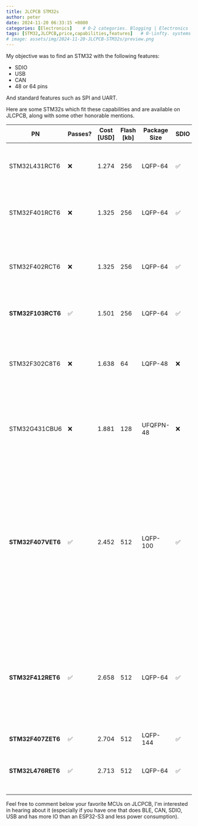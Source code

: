 ```yaml
---
title: JLCPCB STM32s
author: peter
date: 2024-11-20 06:33:15 +0800
categories: [Electronics]    # 0-2 categories. Blogging | Electronics | Programming | Mechanical | SelfHosting | Guides | University
tags: [STM32,JLCPCB,price,capabilities,features]   # 0-\infty. systems | embedded | rf | microwave | electronics | solidworks | automation | tip
# image: assets/img/2024-11-20-JLCPCB-STM32s/preview.png
---
```


My objective was to find an STM32 with the following features:

- SDIO
- USB
- CAN
- 48 or 64 pins

And standard features such as SPI and UART.

Here are some STM32s which fit these capabilities and are available on JLCPCB, along with some other honorable mentions.

| PN                | Passes? | Cost [USD] | Flash [kb] | Package Size | SDIO | USB | CAN | Notes                                                                                                                                                                                             |
| ----------------- | ------- | ---------- | ---------- | ------------ | ---- | --- | --- | ------------------------------------------------------------------------------------------------------------------------------------------------------------------------------------------------- |
| STM32L431RCT6     | ❌       | 1.274      | 256        | LQFP-64      | ✅    | ❌   | ✅   | Very low price for its capabilities, shame it is missing USB.                                                                                                                                     |
| STM32F401RCT6     | ❌       | 1.325      | 256        | LQFP-64      | ✅    | ✅   | ❌   | Again, an abnormally good value chip, but it is missing CAN.                                                                                                                                      |
| STM32F402RCT6     | ❌       | 1.325      | 256        | LQFP-64      | ✅    | ✅   | ❌   | It's datasheet is in Chinese and ST doesn't advertise it or sell it elsewhere.                                                                                                                    |
| **STM32F103RCT6** | ✅       | 1.501      | 256        | LQFP-64      | ✅    | ✅   | ✅   | The cheapest matching the criteria.                                                                                                                                                               |
| STM32F302C8T6     | ❌       | 1.638      | 64         | LQFP-48      | ❌    | ✅   | ✅   | Used on Neptunium 1. This is the cheapest chip with USB, CAN and DSP instructions.                                                                                                                |
| STM32G431CBU6     | ❌       | 1.881      | 128        | UFQFPN-48    | ❌    | ✅   | ✅   | Very capable processor with FDCAN, USB PD and higher frequency.                                                                                                                                   |
| **STM32F407VET6** | ✅       | 2.452      | 512        | LQFP-100     | ✅    | ✅   | ✅   | Very capable processor the cheapest one with all three interfaces but its package is too large for my application. The processor has many other interfaces (camera, Ethernet) and high frequency. |
| **STM32F412RET6** | ✅       | 2.658      | 512        | LQFP-64      | ✅    | ✅   | ✅   | Very capable processor, the cheapest one matching the criteria AND has DSP instructions. Has two CAN interfaces.                                                                                  |
| **STM32F407ZET6** | ✅       | 2.704      | 512        | LQFP-144     | ✅    | ✅   | ✅   | Huge package                                                                                                                                                                                      |
| **STM32L476RET6** | ✅       | 2.713      | 512        | LQFP-64      | ✅    | ✅   | ✅   | The cheapest matching the criteria in the L4 lineup.                                                                                                                                              |

Feel free to comment below your favorite MCUs on JLCPCB, I'm interested in hearing about it (especially if you have one that does BLE, CAN, SDIO, USB and has more IO than an ESP32-S3 and less power consumption).